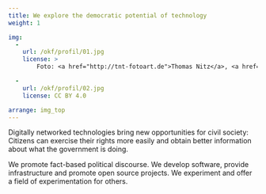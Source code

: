 ```yaml
---
title: We explore the democratic potential of technology
weight: 1

img:
  -
    url: /okf/profil/01.jpg
    license: >
        Foto: <a href="http://tnt-fotoart.de">Thomas Nitz</a>, <a href="https://www.flickr.com/photos/okfde/28768630798/in/album-72157667831731487/">Eliza meets Tay: Debatten auf Twitter analysieren</a>, <a href="https://creativecommons.org/licenses/by/2.0/">CC BY 2.0</a>

  -
    url: /okf/profil/02.jpg
    license: CC BY 4.0

arrange: img_top
---
```


Digitally networked technologies bring new opportunities for civil society: Citizens can exercise their rights more easily and obtain better information about what the government is doing.

We promote fact-based political discourse. We develop software, provide infrastructure and promote open source projects. We experiment and offer a field of experimentation for others.
